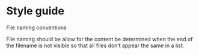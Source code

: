 # Style guide

File naming conventions

File naming should be allow for the content be determined when the end of the filename is not visible so that all files don’t appear the same in a list.